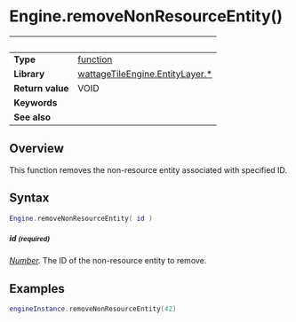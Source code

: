 # Engine.removeNonResourceEntity()

|                      | &nbsp;
| -------------------- | ---------------------------------------------------------------
| __Type__             | [function](http://docs.coronalabs.com/api/type/Function.html)
| __Library__          | [wattageTileEngine.EntityLayer.*](type_entityLayer.markdown)
| __Return value__     | VOID
| __Keywords__         |
| __See also__         |


## Overview

This function removes the non-resource entity associated with specified ID.


## Syntax

``````lua
Engine.removeNonResourceEntity( id )
``````

##### id <small>(required)</small>
_[Number](https://docs.coronalabs.com/api/type/Number.html)._
The ID of the non-resource entity to remove.

## Examples

``````lua
engineInstance.removeNonResourceEntity(42)
``````
